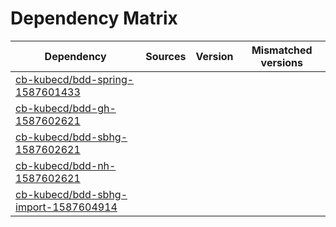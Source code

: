 # Dependency Matrix

Dependency | Sources | Version | Mismatched versions
---------- | ------- | ------- | -------------------
[cb-kubecd/bdd-spring-1587601433](https://github.com/cb-kubecd/bdd-spring-1587601433.git) |  | []() | 
[cb-kubecd/bdd-gh-1587602621](https://github.com/cb-kubecd/bdd-gh-1587602621.git) |  | []() | 
[cb-kubecd/bdd-sbhg-1587602621](https://github.com/cb-kubecd/bdd-sbhg-1587602621.git) |  | []() | 
[cb-kubecd/bdd-nh-1587602621](https://github.com/cb-kubecd/bdd-nh-1587602621.git) |  | []() | 
[cb-kubecd/bdd-sbhg-import-1587604914](https://github.com/cb-kubecd/bdd-sbhg-import-1587604914.git) |  | []() | 
